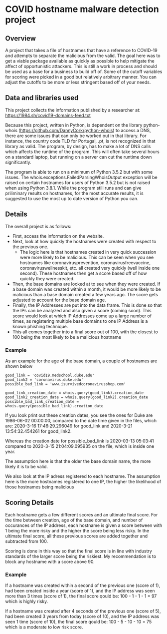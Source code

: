 # COVID hostname malware detection project


## Overview
A project that takes a file of hostnames that have a reference to COVID-19 and attempts to separate the malicious from the valid. The goal here was to get a viable package available as quickly as possible to help mitigate the affect of opportunistic attackers. This is still a work in process and should be used as a base for a business to build off of. Some of the cutoff variables for scoring were picked in a good but relatively arbitrary manner. You can adjust the cutoffs to be more or less stringent based off of your needs.


## Data and libraries used
This project collects the information published by a researcher at: https://1984.sh/covid19-domains-feed.txt

Because this project, written in Python, is dependent on the library python-whois (https://github.com/DannyCork/python-whois) to access a DNS, there are some issues that can only be worked out in that library. For instance, the country code TLD for Portugal, .pt, is not recognized in that library as valid. The program, by design, has to make a lot of DNS calls which affects the runtime of the program. This will often take several hours on a standard laptop, but running on a server can cut the runtime down significantly.

The program is able to run on a minimum of Python 3.5.2 but with some issues. The whois.exceptions.FailedParsingWhoisOutput exception will be raised on certain hostnames for users of Python 3.5.2 but is not raised when using Python 3.8.1. While the program still runs and can give priliminary results on hostnames, for the most accurate results, it is suggested to use the most up to date version of Python you can.


## Details
The overall project is as follows:
- First, access the information on the website. 
- Next, look at how quickly the hostnames were created with respect to the previous one.
  - The logic here is that hostnames created in very quick succession were more likely to be malicious. This can be seen when you see hostnames like coronavirusprevention, coronavirusfreevaccine, coronaviruswellnesskit, etc. all created very quickly (well inside one second). These hostnames then get a score based off of how quickly they were created.
- Then, the base domains are looked at to see when they were created. If a base domain was created within a month, it would be more likely to be malicious than a base domain created a few years ago. The score gets adjusted to account for the base domain age.
- Finally, the IP Addresses are put into the data frame. This is done so that the IPs can be analyzed and also given a score (coming soon). This score would look at which IP Addresses come up a large number of times, as registering multiple base domains to one IP Address is a known phishing technique. 
- This all comes together into a final score out of 100, with the closest to 100 being the most likely to be a malicious hostname

### Example
As an example for the age of the base domain, a couple of hostnames are shown below

```
good_link = 'covid19.medschool.duke.edu'
good_link2 = 'coronavirus.duke.edu'
possible_bad_link = 'www.isurvivedcoronavirusshop.com'

good_link_creation_date = whois.query(good_link).creation_date
good_link2_creation_date = whois.query(good_link2).creation_date
possible_bad_link_creation_date = whois.query(possible_bad_link).creation_date
```

If you look print out these creation dates, you see the ones for Duke are 1986-06-02 00:00:00, compared to the date time given in the files, which are: 2020-3-16 17:46:29.296049 for good_link and 2020-3-21 13:54:32.454261 for good_link2. 

Whereas the creation date for possible_bad_link is 2020-03-13 05:03:41 compared to 2020-3-15 21:04:09.095935 on the file, which is inside one year. 

The assumption here is that the older the base domain name, the more likely it is to be valid.

We also look at the IP adress registered to each hostname. The assumption here is the more hostnames registered to one IP, the higher the likelihood of those hostnames being malicious

## Scoring Details
Each hostname gets a few different scores and an ultimate final score. For the time between creation, age of the base domain, and number of occurances of the IP address, each hostname is given a score between with 1 being the more risky and the higher the score being less risky. In the ultimate final score, all these previous scores are added together and subtracted from 100.

Scoring is done in this way so that the final score is in line with industry standards of the larger score being the riskiest. My recommendation is to block any hostname with a score above 90.

### Example
If a hostname was created within a second of the previous one (score of 1), had been created inside a year (score of 1), and the IP address was seen more than 3 times (score of 1), the final score qould be: 100 - 1 - 1 - 1 = 97 which is highly risky.

If a hostname was created after 4 seconds of the previous one (score of 5), had been created 3 years from today (score of 10), and the IP address was seen 1 time (score of 10), the final score qould be: 100 - 5 - 10 - 10 = 75 which is a moderate to low risk score.
